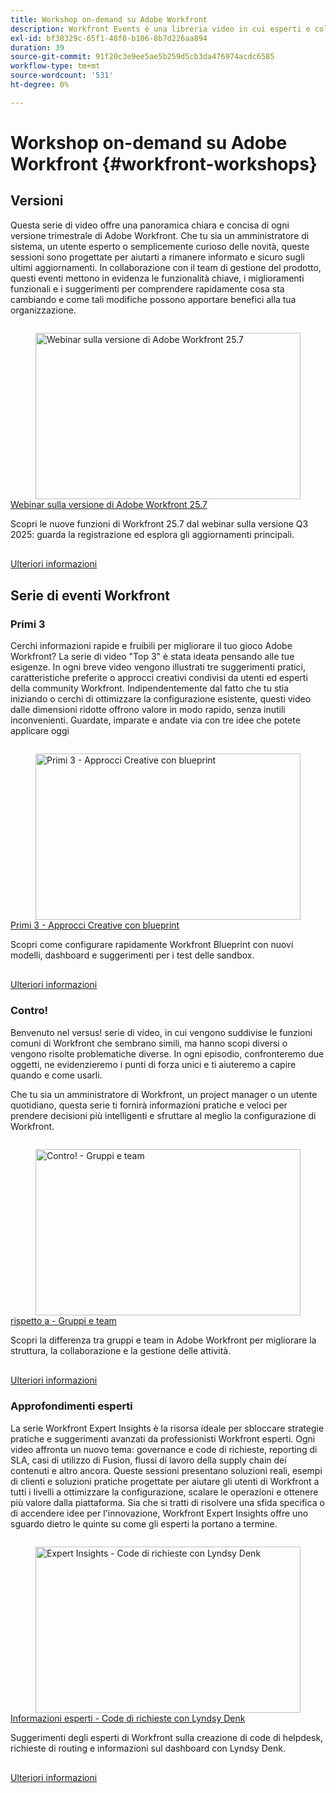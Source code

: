 ```yaml
---
title: Workshop on-demand su Adobe Workfront
description: Workfront Events è una libreria video in cui esperti e colleghi hanno condiviso i loro pensieri e idee su come utilizzare Workfront per migliorare il lavoro svolto per le loro organizzazioni.
exl-id: bf38329c-65f1-48f0-b106-8b7d226aa894
duration: 39
source-git-commit: 91f20c3e9ee5ae5b259d5cb3da476974acdc6585
workflow-type: tm+mt
source-wordcount: '531'
ht-degree: 0%

---
```


# Workshop on-demand su Adobe Workfront {#workfront-workshops}

## Versioni

Questa serie di video offre una panoramica chiara e concisa di ogni versione trimestrale di Adobe Workfront. Che tu sia un amministratore di sistema, un utente esperto o semplicemente curioso delle novità, queste sessioni sono progettate per aiutarti a rimanere informato e sicuro sugli ultimi aggiornamenti. In collaborazione con il team di gestione del prodotto, questi eventi mettono in evidenza le funzionalità chiave, i miglioramenti funzionali e i suggerimenti per comprendere rapidamente cosa sta cambiando e come tali modifiche possono apportare benefici alla tua organizzazione.

<!-- CARDS

* releases/25-7-release-webinar.md

-->
<!-- START CARDS HTML - DO NOT MODIFY BY HAND -->
<div class="columns">
    <div class="column is-half-tablet is-half-desktop is-one-third-widescreen" aria-label="Adobe Workfront 25.7 release webinar">
        <div class="card" style="height: 100%; display: flex; flex-direction: column; height: 100%;">
            <div class="card-image">
                <figure class="image x-is-16by9">
                    <a href="releases/25-7-release-webinar.md" title="Webinar sulla versione di Adobe Workfront 25.7" target="_blank" rel="referrer">
                        <img class="is-bordered-r-small" src="https://video.tv.adobe.com/v/3464843/?format=jpeg&nocache=1752859088580" alt="Webinar sulla versione di Adobe Workfront 25.7"
                             style="width: 100%; aspect-ratio: 16 / 9; object-fit: cover; overflow: hidden; display: block; margin: auto;">
                    </a>
                </figure>
            </div>
            <div class="card-content is-padded-small" style="display: flex; flex-direction: column; flex-grow: 1; justify-content: space-between;">
                <div class="top-card-content">
                    <p class="headline is-size-6 has-text-weight-bold">
                        <a href="releases/25-7-release-webinar.md" target="_blank" rel="referrer" title="Webinar sulla versione di Adobe Workfront 25.7">Webinar sulla versione di Adobe Workfront 25.7</a>
                    </p>
                    <p class="is-size-6">Scopri le nuove funzioni di Workfront 25.7 dal webinar sulla versione Q3 2025: guarda la registrazione ed esplora gli aggiornamenti principali.</p>
                </div>
                <a href="releases/25-7-release-webinar.md" target="_blank" rel="referrer" class="spectrum-Button spectrum-Button--outline spectrum-Button--primary spectrum-Button--sizeM" style="align-self: flex-start; margin-top: 1rem;">
                    <span class="spectrum-Button-label has-no-wrap has-text-weight-bold">Ulteriori informazioni</span>
                </a>
            </div>
        </div>
    </div>
</div>
<!-- END CARDS HTML - DO NOT MODIFY BY HAND -->

<!--
## Featured Events

Explore the latest from your Adobe Workfront community through our curated selection of featured events. Each month, we host free live sessions covering a variety of topics to help you get the most out of Workfront. Missed a live event? No problem! Catch up with on-demand recordings that showcase customer stories, proven best practices, and valuable lessons learned. Want to connect in real time? Join upcoming live events to ask questions, share insights, and collaborate with peers. Visit the Experience League Events page regularly to see what’s coming up next!
-->

## Serie di eventi Workfront

### Primi 3

Cerchi informazioni rapide e fruibili per migliorare il tuo gioco Adobe Workfront? La serie di video &quot;Top 3&quot; è stata ideata pensando alle tue esigenze. In ogni breve video vengono illustrati tre suggerimenti pratici, caratteristiche preferite o approcci creativi condivisi da utenti ed esperti della community Workfront. Indipendentemente dal fatto che tu stia iniziando o cerchi di ottimizzare la configurazione esistente, questi video dalle dimensioni ridotte offrono valore in modo rapido, senza inutili inconvenienti. Guardate, imparate e andate via con tre idee che potete applicare oggi

<!-- CARDS

* top3/blueprints.md

-->
<!-- START CARDS HTML - DO NOT MODIFY BY HAND -->
<div class="columns">
    <div class="column is-half-tablet is-half-desktop is-one-third-widescreen" aria-label="Top 3 – Creative Approaches with Blueprints">
        <div class="card" style="height: 100%; display: flex; flex-direction: column; height: 100%;">
            <div class="card-image">
                <figure class="image x-is-16by9">
                    <a href="top3/blueprints.md" title="Primi 3 - Approcci Creative con blueprint" target="_blank" rel="referrer">
                        <img class="is-bordered-r-small" src="https://video.tv.adobe.com/v/3465320/?format=jpeg&nocache=1752859088922&captions=ita" alt="Primi 3 - Approcci Creative con blueprint"
                             style="width: 100%; aspect-ratio: 16 / 9; object-fit: cover; overflow: hidden; display: block; margin: auto;">
                    </a>
                </figure>
            </div>
            <div class="card-content is-padded-small" style="display: flex; flex-direction: column; flex-grow: 1; justify-content: space-between;">
                <div class="top-card-content">
                    <p class="headline is-size-6 has-text-weight-bold">
                        <a href="top3/blueprints.md" target="_blank" rel="referrer" title="Primi 3 - Approcci Creative con blueprint">Primi 3 - Approcci Creative con blueprint</a>
                    </p>
                    <p class="is-size-6">Scopri come configurare rapidamente Workfront Blueprint con nuovi modelli, dashboard e suggerimenti per i test delle sandbox.</p>
                </div>
                <a href="top3/blueprints.md" target="_blank" rel="referrer" class="spectrum-Button spectrum-Button--outline spectrum-Button--primary spectrum-Button--sizeM" style="align-self: flex-start; margin-top: 1rem;">
                    <span class="spectrum-Button-label has-no-wrap has-text-weight-bold">Ulteriori informazioni</span>
                </a>
            </div>
        </div>
    </div>
</div>
<!-- END CARDS HTML - DO NOT MODIFY BY HAND -->

### Contro!

Benvenuto nel versus! serie di video, in cui vengono suddivise le funzioni comuni di Workfront che sembrano simili, ma hanno scopi diversi o vengono risolte problematiche diverse. In ogni episodio, confronteremo due oggetti, ne evidenzieremo i punti di forza unici e ti aiuteremo a capire quando e come usarli.

Che tu sia un amministratore di Workfront, un project manager o un utente quotidiano, questa serie ti fornirà informazioni pratiche e veloci per prendere decisioni più intelligenti e sfruttare al meglio la configurazione di Workfront.

<!-- CARDS

* versus/groups-vs-teams.md

-->
<!-- START CARDS HTML - DO NOT MODIFY BY HAND -->
<div class="columns">
    <div class="column is-half-tablet is-half-desktop is-one-third-widescreen" aria-label="Versus! – Groups vs. Teams">
        <div class="card" style="height: 100%; display: flex; flex-direction: column; height: 100%;">
            <div class="card-image">
                <figure class="image x-is-16by9">
                    <a href="versus/groups-vs-teams.md" title="Contro! - Gruppi e team" target="_blank" rel="referrer">
                        <img class="is-bordered-r-small" src="https://video.tv.adobe.com/v/3465273/?format=jpeg&nocache=1752859089086" alt="Contro! - Gruppi e team"
                             style="width: 100%; aspect-ratio: 16 / 9; object-fit: cover; overflow: hidden; display: block; margin: auto;">
                    </a>
                </figure>
            </div>
            <div class="card-content is-padded-small" style="display: flex; flex-direction: column; flex-grow: 1; justify-content: space-between;">
                <div class="top-card-content">
                    <p class="headline is-size-6 has-text-weight-bold">
                        <a href="versus/groups-vs-teams.md" target="_blank" rel="referrer" title="Contro! - Gruppi e team"> rispetto a - Gruppi e team</a>
                    </p>
                    <p class="is-size-6">Scopri la differenza tra gruppi e team in Adobe Workfront per migliorare la struttura, la collaborazione e la gestione delle attività.</p>
                </div>
                <a href="versus/groups-vs-teams.md" target="_blank" rel="referrer" class="spectrum-Button spectrum-Button--outline spectrum-Button--primary spectrum-Button--sizeM" style="align-self: flex-start; margin-top: 1rem;">
                    <span class="spectrum-Button-label has-no-wrap has-text-weight-bold">Ulteriori informazioni</span>
                </a>
            </div>
        </div>
    </div>
</div>
<!-- END CARDS HTML - DO NOT MODIFY BY HAND -->

### Approfondimenti esperti

La serie Workfront Expert Insights è la risorsa ideale per sbloccare strategie pratiche e suggerimenti avanzati da professionisti Workfront esperti. Ogni video affronta un nuovo tema: governance e code di richieste, reporting di SLA, casi di utilizzo di Fusion, flussi di lavoro della supply chain dei contenuti e altro ancora.
Queste sessioni presentano soluzioni reali, esempi di clienti e soluzioni pratiche progettate per aiutare gli utenti di Workfront a tutti i livelli a ottimizzare la configurazione, scalare le operazioni e ottenere più valore dalla piattaforma. Sia che si tratti di risolvere una sfida specifica o di accendere idee per l&#39;innovazione, Workfront Expert Insights offre uno sguardo dietro le quinte su come gli esperti la portano a termine.

<!-- CARDS 

* expert-insights/request-queues.md

-->
<!-- START CARDS HTML - DO NOT MODIFY BY HAND -->
<div class="columns">
    <div class="column is-half-tablet is-half-desktop is-one-third-widescreen" aria-label="Expert Insights - Request Queues with Lyndsy Denk">
        <div class="card" style="height: 100%; display: flex; flex-direction: column; height: 100%;">
            <div class="card-image">
                <figure class="image x-is-16by9">
                    <a href="expert-insights/request-queues.md" title="Expert Insights - Code di richieste con Lyndsy Denk" target="_blank" rel="referrer">
                        <img class="is-bordered-r-small" src="https://video.tv.adobe.com/v/3465272/?format=jpeg&nocache=1752859089318" alt="Expert Insights - Code di richieste con Lyndsy Denk"
                             style="width: 100%; aspect-ratio: 16 / 9; object-fit: cover; overflow: hidden; display: block; margin: auto;">
                    </a>
                </figure>
            </div>
            <div class="card-content is-padded-small" style="display: flex; flex-direction: column; flex-grow: 1; justify-content: space-between;">
                <div class="top-card-content">
                    <p class="headline is-size-6 has-text-weight-bold">
                        <a href="expert-insights/request-queues.md" target="_blank" rel="referrer" title="Expert Insights - Code di richieste con Lyndsy Denk">Informazioni esperti - Code di richieste con Lyndsy Denk</a>
                    </p>
                    <p class="is-size-6">Suggerimenti degli esperti di Workfront sulla creazione di code di helpdesk, richieste di routing e informazioni sul dashboard con Lyndsy Denk.</p>
                </div>
                <a href="expert-insights/request-queues.md" target="_blank" rel="referrer" class="spectrum-Button spectrum-Button--outline spectrum-Button--primary spectrum-Button--sizeM" style="align-self: flex-start; margin-top: 1rem;">
                    <span class="spectrum-Button-label has-no-wrap has-text-weight-bold">Ulteriori informazioni</span>
                </a>
            </div>
        </div>
    </div>
</div>
<!-- END CARDS HTML - DO NOT MODIFY BY HAND -->
